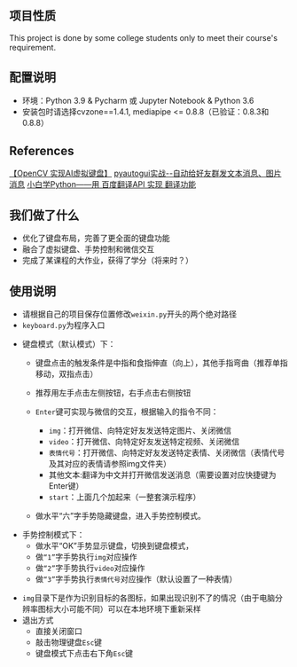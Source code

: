 ## 项目性质
This project is done by some college students only to meet their course's requirement.

## 配置说明
- 环境：Python 3.9 & Pycharm 或 Jupyter Notebook & Python 3.6
- 安装包时请选择cvzone==1.4.1, mediapipe <= 0.8.8（已验证：0.8.3和0.8.8）

## References
[【OpenCV 实现AI虚拟键盘】](https://blog.csdn.net/weixin_44692055/article/details/121576593) 
[pyautogui实战--自动给好友群发文本消息、图片消息](https://blog.csdn.net/m0_49710816/article/details/124166333)
[小白学Python——用 百度翻译API 实现 翻译功能](https://www.cnblogs.com/adam012019/p/11441461.html)

## 我们做了什么
- 优化了键盘布局，完善了更全面的键盘功能
- 融合了虚拟键盘、手势控制和微信交互
- 完成了某课程的大作业，获得了学分（将来时？）

## 使用说明
- 请根据自己的项目保存位置修改`weixin.py`开头的两个绝对路径
- `keyboard.py`为程序入口
+ 键盘模式（默认模式）下：
	- 键盘点击的触发条件是中指和食指伸直（向上），其他手指弯曲（推荐单指移动，双指点击）
	- 推荐用左手点击左侧按钮，右手点击右侧按钮
	- `Enter`键可实现与微信的交互，根据输入的指令不同：
		+ `img`：打开微信、向特定好友发送特定图片、关闭微信
		+ `video`：打开微信、向特定好友发送特定视频、关闭微信
		+ `表情代号`：打开微信、向特定好友发送特定表情、关闭微信（表情代号及其对应的表情请参照img文件夹）
		+ 其他文本:翻译为中文并打开微信发送消息（需要设置对应快捷键为Enter键）
		+ `start`：上面几个加起来（一整套演示程序）

	- 做水平“六”字手势隐藏键盘，进入手势控制模式。
+ 手势控制模式下：
	- 做水平“OK”手势显示键盘，切换到键盘模式，
	- 做`“1”`字手势执行`img`对应操作
	- 做`“2”`字手势执行`video`对应操作
	- 做`“3”`字手势执行`表情代号`对应操作（默认设置了一种表情）
	

- `img`目录下是作为识别目标的各图标，如果出现识别不了的情况（由于电脑分辨率图标大小可能不同）可以在本地环境下重新采样
- 退出方式
	+ 直接关闭窗口 
	+ 敲击物理键盘`Esc`键
	+ 键盘模式下点击右下角`Esc`键
